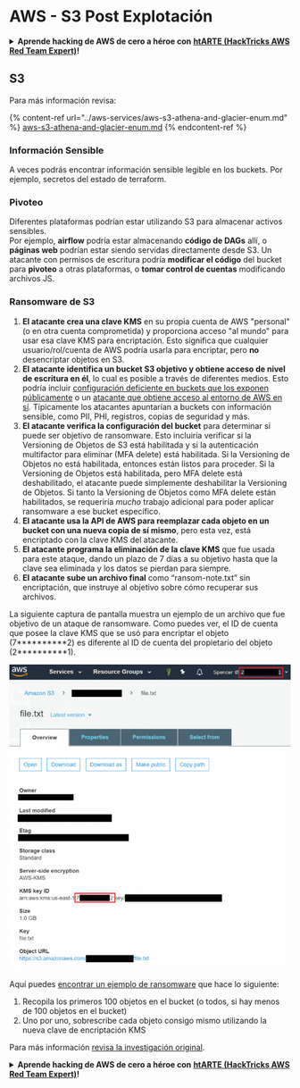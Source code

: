 # AWS - S3 Post Explotación

<details>

<summary><strong>Aprende hacking de AWS de cero a héroe con</strong> <a href="https://training.hacktricks.xyz/courses/arte"><strong>htARTE (HackTricks AWS Red Team Expert)</strong></a><strong>!</strong></summary>

Otras formas de apoyar a HackTricks:

* Si quieres ver tu **empresa anunciada en HackTricks** o **descargar HackTricks en PDF** revisa los [**PLANES DE SUSCRIPCIÓN**](https://github.com/sponsors/carlospolop)!
* Consigue el [**merchandising oficial de PEASS & HackTricks**](https://peass.creator-spring.com)
* Descubre [**La Familia PEASS**](https://opensea.io/collection/the-peass-family), nuestra colección de [**NFTs**](https://opensea.io/collection/the-peass-family) exclusivos
* **Únete al** 💬 [**grupo de Discord**](https://discord.gg/hRep4RUj7f) o al [**grupo de telegram**](https://t.me/peass) o **sígueme** en **Twitter** 🐦 [**@carlospolopm**](https://twitter.com/carlospolopm)**.**
* **Comparte tus trucos de hacking enviando PRs a los repositorios de github de** [**HackTricks**](https://github.com/carlospolop/hacktricks) y [**HackTricks Cloud**](https://github.com/carlospolop/hacktricks-cloud).

</details>

## S3

Para más información revisa:

{% content-ref url="../aws-services/aws-s3-athena-and-glacier-enum.md" %}
[aws-s3-athena-and-glacier-enum.md](../aws-services/aws-s3-athena-and-glacier-enum.md)
{% endcontent-ref %}

### Información Sensible

A veces podrás encontrar información sensible legible en los buckets. Por ejemplo, secretos del estado de terraform.

### Pivoteo

Diferentes plataformas podrían estar utilizando S3 para almacenar activos sensibles.\
Por ejemplo, **airflow** podría estar almacenando **código de DAGs** allí, o **páginas web** podrían estar siendo servidas directamente desde S3. Un atacante con permisos de escritura podría **modificar el código** del bucket para **pivoteo** a otras plataformas, o **tomar control de cuentas** modificando archivos JS.

### Ransomware de S3

1. **El atacante crea una clave KMS** en su propia cuenta de AWS "personal" (o en otra cuenta comprometida) y proporciona acceso "al mundo" para usar esa clave KMS para encriptación. Esto significa que cualquier usuario/rol/cuenta de AWS podría usarla para encriptar, pero **no** desencriptar objetos en S3.
2. **El atacante identifica un bucket S3 objetivo y obtiene acceso de nivel de escritura en él**, lo cual es posible a través de diferentes medios. Esto podría incluir [configuración deficiente en buckets que los exponen públicamente](https://rhinosecuritylabs.com/penetration-testing/penetration-testing-aws-storage/) o un [atacante que obtiene acceso al entorno de AWS en sí](https://rhinosecuritylabs.com/penetration-testing/penetration-testing-aws-storage/). Típicamente los atacantes apuntarían a buckets con información sensible, como PII, PHI, registros, copias de seguridad y más.
3. **El atacante verifica la configuración del bucket** para determinar si puede ser objetivo de ransomware. Esto incluiría verificar si la Versioning de Objetos de S3 está habilitada y si la autenticación multifactor para eliminar (MFA delete) está habilitada. Si la Versioning de Objetos no está habilitada, entonces están listos para proceder. Si la Versioning de Objetos está habilitada, pero MFA delete está deshabilitado, el atacante puede simplemente deshabilitar la Versioning de Objetos. Si tanto la Versioning de Objetos como MFA delete están habilitados, se requeriría _mucho_ trabajo adicional para poder aplicar ransomware a ese bucket específico.
4. **El atacante usa la API de AWS para reemplazar cada objeto en un bucket con una nueva copia de sí mismo**, pero esta vez, está encriptado con la clave KMS del atacante.
5. **El atacante programa la eliminación de la clave KMS** que fue usada para este ataque, dando un plazo de 7 días a su objetivo hasta que la clave sea eliminada y los datos se pierdan para siempre.
6. **El atacante sube un archivo final** como “ransom-note.txt” sin encriptación, que instruye al objetivo sobre cómo recuperar sus archivos.

La siguiente captura de pantalla muestra un ejemplo de un archivo que fue objetivo de un ataque de ransomware. Como puedes ver, el ID de cuenta que posee la clave KMS que se usó para encriptar el objeto (7\*\*\*\*\*\*\*\*\*\*2) es diferente al ID de cuenta del propietario del objeto (2\*\*\*\*\*\*\*\*\*\*1).

![](<../../../.gitbook/assets/image (2) (1) (1) (1) (1) (1) (1) (1) (1) (1) (1) (1) (1).png>)

Aquí puedes [encontrar un ejemplo de ransomware](https://github.com/RhinoSecurityLabs/Cloud-Security-Research/blob/master/AWS/s3\_ransomware/s3-ransomware-poc.py) que hace lo siguiente:

1. Recopila los primeros 100 objetos en el bucket (o todos, si hay menos de 100 objetos en el bucket)
2. Uno por uno, sobrescribe cada objeto consigo mismo utilizando la nueva clave de encriptación KMS

Para más información [revisa la investigación original](https://rhinosecuritylabs.com/aws/s3-ransomware-part-1-attack-vector/).

<details>

<summary><strong>Aprende hacking de AWS de cero a héroe con</strong> <a href="https://training.hacktricks.xyz/courses/arte"><strong>htARTE (HackTricks AWS Red Team Expert)</strong></a><strong>!</strong></summary>

Otras formas de apoyar a HackTricks:

* Si quieres ver tu **empresa anunciada en HackTricks** o **descargar HackTricks en PDF** revisa los [**PLANES DE SUSCRIPCIÓN**](https://github.com/sponsors/carlospolop)!
* Consigue el [**merchandising oficial de PEASS & HackTricks**](https://peass.creator-spring.com)
* Descubre [**La Familia PEASS**](https://opensea.io/collection/the-peass-family), nuestra colección de [**NFTs**](https://opensea.io/collection/the-peass-family) exclusivos
* **Únete al** 💬 [**grupo de Discord**](https://discord.gg/hRep4RUj7f) o al [**grupo de telegram**](https://t.me/peass) o **sígueme** en **Twitter** 🐦 [**@carlospolopm**](https://twitter.com/carlospolopm)**.**
* **Comparte tus trucos de hacking enviando PRs a los repositorios de github de** [**HackTricks**](https://github.com/carlospolop/hacktricks) y [**HackTricks Cloud**](https://github.com/carlospolop/hacktricks-cloud).

</details>
